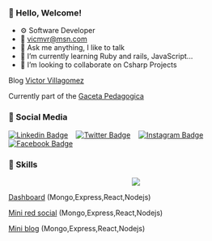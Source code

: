 <!--
**vicmvr/vicmvr** is a ✨ _special_ ✨ repository because its `README.md` (this file) appears on your GitHub profile.

Here are some ideas to get you started:

- 🔭 I’m currently working on ...

- 👯 I’m looking to collaborate on ...
- 🤔 I’m looking for help with ...
- 💬 Ask me about ...
- 📫 How to reach me: ...
- 😄 Pronouns: ...
- ⚡ Fun fact: ...
-->
### 👋 Hello, Welcome!

- ⚙️ Software Developer
- 📧 vicmvr@msn.com
- 💬 Ask me anything, I like to talk
- 🌱 I’m currently learning Ruby and rails, JavaScript...
- 👯 I’m looking to collaborate on Csharp Projects

Blog [Victor Villagomez](https://victorvillagomez.netlify.app/)

Currently part of the [Gaceta Pedagogica](https://gacetapedagogica.netlify.app/)



### 👥 Social Media

[![Linkedin Badge](https://img.shields.io/badge/-vicmvr-00599C?style=flat-square&logo=Linkedin&logoColor=white&link=https://www.linkedin.com/in/vicmvr/)](https://www.linkedin.com/in/vicmvr) &nbsp;&nbsp;
[![Twitter Badge](https://img.shields.io/badge/-vicmvr-007ACC?style=flat-square&logo=Twitter&logoColor=white&link=https://www.twitter.com/vicmvr/)](https://www.twitter.com/vicmvr) &nbsp;&nbsp;
[![Instagram Badge](https://img.shields.io/badge/-jaketomake-purple?style=flat-square&logo=instagram&logoColor=white&link=https://www.instagram.com/jaketomake/)](https://www.instagram.com/vicmvr) &nbsp;&nbsp;
[![Facebook Badge](https://img.shields.io/badge/-vicmvr-blue?style=flat-square&logo=facebook&logoColor=white&link=https://www.facebook.com/vicmvr/)](https://www.facebook.com/vicmvr)

### 👥 Skills
<p align="center">
  <a href="https://skillicons.dev">
    <img src="https://skillicons.dev/icons?i=vscode,ruby,js,css,html,mongo,express,react,nodejs,vite,mysql,git,github,gitlab,eclipse,java,dotnet,c,cs,cpp,ai,ps,ae,pr,figma,postman,netlify,discord,powershell,linux,stackoverflow,wordpress,twitter" />
  </a>
</p>


[Dashboard](https://dashboard-vicmvr.fly.dev/) (Mongo,Express,React,Nodejs)

[Mini red social](https://miredsocial.vercel.app/) (Mongo,Express,React,Nodejs)

[Mini blog](https://a-mblog.netlify.app/) (Mongo,Express,React,Nodejs)
